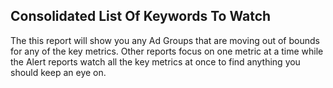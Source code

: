 ## Consolidated List Of Keywords To Watch

The this report will show you any Ad Groups that are moving out of bounds for any of the key metrics. Other reports focus on one metric at a time while the Alert reports watch all the key metrics at once to find anything you should keep an eye on.

